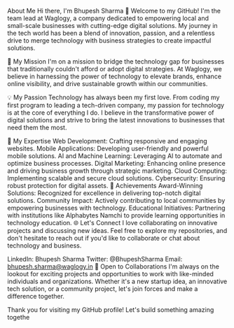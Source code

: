 About Me
Hi there, I'm Bhupesh Sharma 👋
Welcome to my GitHub! I'm the team lead at Waglogy, a company dedicated to empowering local and small-scale businesses with cutting-edge digital solutions. My journey in the tech world has been a blend of innovation, passion, and a relentless drive to merge technology with business strategies to create impactful solutions.

🚀 My Mission
I'm on a mission to bridge the technology gap for businesses that traditionally couldn't afford or adopt digital strategies. At Waglogy, we believe in harnessing the power of technology to elevate brands, enhance online visibility, and drive sustainable growth within our communities.

💡 My Passion
Technology has always been my first love. From coding my first program to leading a tech-driven company, my passion for technology is at the core of everything I do. I believe in the transformative power of digital solutions and strive to bring the latest innovations to businesses that need them the most.

🔧 My Expertise
Web Development: Crafting responsive and engaging websites.
Mobile Applications: Developing user-friendly and powerful mobile solutions.
AI and Machine Learning: Leveraging AI to automate and optimize business processes.
Digital Marketing: Enhancing online presence and driving business growth through strategic marketing.
Cloud Computing: Implementing scalable and secure cloud solutions.
Cybersecurity: Ensuring robust protection for digital assets.
🌟 Achievements
Award-Winning Solutions: Recognized for excellence in delivering top-notch digital solutions.
Community Impact: Actively contributing to local communities by empowering businesses with technology.
Educational Initiatives: Partnering with institutions like Alphabytes Namchi to provide learning opportunities in technology education.
🌐 Let's Connect
I love collaborating on innovative projects and discussing new ideas. Feel free to explore my repositories, and don't hesitate to reach out if you'd like to collaborate or chat about technology and business.

LinkedIn: Bhupesh Sharma
Twitter: @BhupeshSharma
Email: bhupesh.sharma@waglogy.in
🌱 Open to Collaborations
I'm always on the lookout for exciting projects and opportunities to work with like-minded individuals and organizations. Whether it's a new startup idea, an innovative tech solution, or a community project, let's join forces and make a difference together.

Thank you for visiting my GitHub profile! Let's build something amazing togethe
